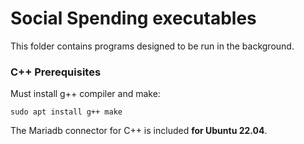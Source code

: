 # Social Spending executables

This folder contains programs designed to be run in the background.

### C++ Prerequisites

Must install g++ compiler and make:

```
sudo apt install g++ make
```

The Mariadb connector for C++ is included **for Ubuntu 22.04**.
